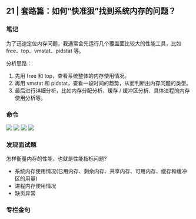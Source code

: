 ## 21 | 套路篇：如何“快准狠”找到系统内存的问题？

### 笔记

为了迅速定位内存问题，我通常会先运行几个覆盖面比较大的性能工具，比如 free、top、vmstat、pidstat 等。

分析思路：
1. 先用 free 和 top，查看系统整体的内存使用情况。
2. 再用 vmstat 和 pidstat，查看一段时间的趋势，从而判断出内存问题的类型。
3. 最后进行详细分析，比如内存分配分析、缓存 / 缓冲区分析、具体进程的内存使用分析等。

### 命令


![](https://static001.geekbang.org/resource/image/e2/36/e28cf90f0b137574bca170984d1e6736.png)
![](https://static001.geekbang.org/resource/image/8f/ed/8f477035fc4348a1f80bde3117a7dfed.png)
![](https://static001.geekbang.org/resource/image/52/9b/52bb55fba133401889206d02c224769b.png)
![](https://static001.geekbang.org/resource/image/d7/fe/d79cd017f0c90b84a36e70a3c5dccffe.png)


### 发现面试题
怎样衡量内存的性能，也就是性能指标问题?
- 系统内存使用情况(已用内存、剩余内存、共享内存、可用内存、缓存和缓冲区的用量)
- 进程内存使用情况
- 缺页异常


### 专栏金句


